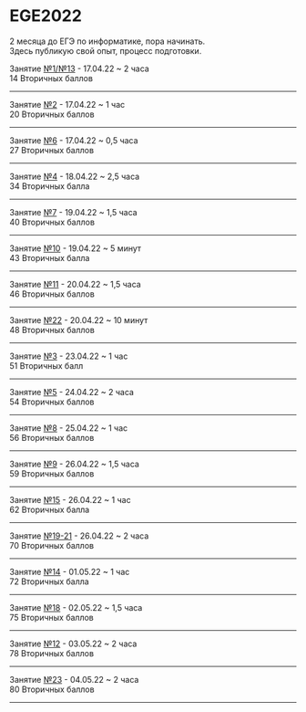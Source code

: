 # EGE2022
2 месяца до ЕГЭ по информатике, пора начинать. <br>
Здесь публикую свой опыт, процесс подготовки. 

Занятие [№1/№13](https://youtu.be/QjnquS4mwzs) - 17.04.22 ~ 2 часа 
<br> 14 Вторичных баллов <hr>

Занятие [№2](https://youtu.be/e26pt-SH1is)    - 17.04.22 ~ 1 час
<br> 20 Вторичных баллов <hr>

Занятие [№6](https://youtu.be/wniLtOckZpM)     - 17.04.22 ~ 0,5 часа 
<br> 27 Вторичных баллов <hr>

Занятие [№4](https://youtu.be/9JBU5ZWGJ10)    - 18.04.22 ~ 2,5 часа 
<br> 34 Вторичных балла <hr>

Занятие [№7](https://youtu.be/4S4RNH-vCgI)     - 19.04.22 ~ 1,5 часа
<br> 40 Вторичных баллов <hr>

Занятие [№10](https://youtu.be/D_uGy_d8jEs)    - 19.04.22 ~ 5 минут 
<br> 43 Вторичных балла <hr>

Занятие [№11](https://youtu.be/DNefpYCb96E)    - 20.04.22 ~ 1,5 часа 
<br> 46 Вторичных баллов <hr>

Занятие [№22](https://youtu.be/jh6TvQkRzFU)    - 20.04.22 ~ 10 минут 
<br> 48 Вторичных баллов <hr>

Занятие [№3](https://youtu.be/SeKBHwsE3ik)     - 23.04.22 ~ 1 час
<br> 51 Вторичных балл <hr>

Занятие [№5](https://youtu.be/UyEgTiaid18)     - 24.04.22 ~ 2 часа 
<br> 54 Вторичных баллов <hr>

Занятие [№8](https://youtu.be/MjM7zduYeu8)     - 25.04.22 ~ 1 час 
<br> 56 Вторичных баллов <hr>

Занятие [№9](https://youtu.be/MSseSQjdSGU)     - 26.04.22 ~ 1,5 часа 
<br> 59 Вторичных баллов <hr>

Занятие [№15](https://youtu.be/EERxN8bS2Do)     - 26.04.22 ~ 1 час 
<br> 62 Вторичных балла <hr>

Занятие [№19-21](https://youtu.be/AOKzgwOyMgs)  - 26.04.22 ~ 2 часа 
<br> 70 Вторичных баллов <hr>

Занятие [№14](https://youtu.be/RrboGgDOplU)  - 01.05.22 ~ 1 час 
<br> 72 Вторичных балла <hr>

Занятие [№18](https://youtu.be/rHhRfpGR3R0)  - 02.05.22 ~ 1,5 часa 
<br> 75 Вторичных баллов <hr>

Занятие [№12](https://youtu.be/X4UVw4ww7lY)  - 03.05.22 ~ 2 часa 
<br> 78 Вторичных баллов <hr>

Занятие [№23](https://youtu.be/rqb4cKHMsKI)  - 04.05.22 ~ 2 часa 
<br> 80 Вторичных баллов <hr>